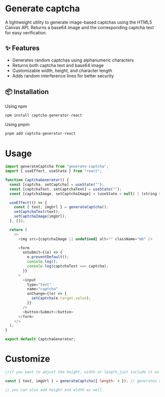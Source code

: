 # Generate captcha

A lightweight utility to generate image-based captchas using the HTML5 Canvas API. Returns a base64 image and the corresponding captcha text for easy verification.

## ✨ Features

- Generates random captchas using alphanumeric characters
- Returns both captcha text and base64 image
- Customizable width, height, and character length
- Adds random interference lines for better security

## 📦 Installation

Using npm

```bash
npm install captcha-generator-react
```

Using pnpm

```bash
pnpm add captcha-generator-react
```

# Usage

```js
import generateCaptcha from "generate-captcha";
import { useEffect, useState } from "react";

function CaptchaGenerator() {
  const [captcha, setCaptcha] = useState("");
  const [captchaText, setCaptchaText] = useState("");
  const [captchaImage, setCaptchaImage] = (useState < null) | (string > null);

  useEffect(() => {
    const { text, imgUrl } = generateCaptcha();
    setCaptchaText(text);
    setCaptchaImage(imgUrl);
  }, []);

  return (
    <>
      <img src={captchaImage || undefined} alt="" className="mb" />

      <form
        onSubmit={(e) => {
          e.preventDefault();
          console.log();
          console.log(captchaText === captcha);
        }}
      >
        <input
          type="text"
          name="captcha"
          onChange={(e) => {
            setCaptcha(e.target.value);
          }}
        />
        <button>Submit</button>
      </form>
    </>
  );
}

export default CaptchaGenerator;
```

# Customize

```js
//if you want to adjust the height, width or length,just include it as an object in the generateCaptcha() function parameter.

const { text, imgUrl } = generateCaptcha({ length: 4 }); // generates a captcha of 4 characters.

// you can also add height and width as well.
```
